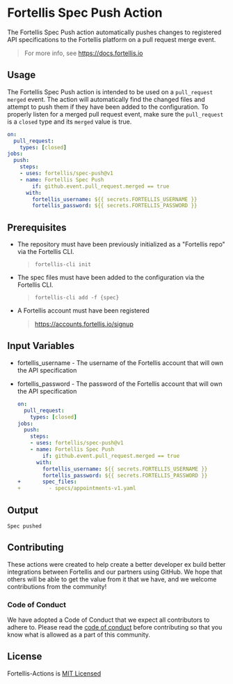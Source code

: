 # Fortellis Spec Push Action

The Fortellis Spec Push action automatically pushes changes to registered API specifications to the Fortellis platform on a pull request merge event.

> For more info, see https://docs.fortellis.io

## Usage

The Fortellis Spec Push action is intended to be used on a `pull_request merged` event. The action will automatically find the changed files and attempt to push them if they have been added to the configuration. To properly listen for a merged pull request event, make sure the `pull_request` is a `closed` type and its `merged` value is true.

```yaml
on:
  pull_request:
    types: [closed]
jobs:
  push:
    steps:
    - uses: fortellis/spec-push@v1
    - name: Fortellis Spec Push
        if: github.event.pull_request.merged == true
      with:
        fortellis_username: ${{ secrets.FORTELLIS_USERNAME }}
        fortellis_password: ${{ secrets.FORTELLIS_PASSWORD }}
```

## Prerequisites

* The repository must have been previously initialized as a "Fortellis repo" via the Fortellis CLI.
  > `fortellis-cli init`
* The spec files must have been added to the configuration via the Fortellis CLI.
  > `fortellis-cli add -f {spec}`
* A Fortellis account must have been registered
  > https://accounts.fortellis.io/signup

## Input Variables

* fortellis_username - The username of the Fortellis account that will own the API specification
* fortellis_password - The password of the Fortellis account that will own the API specification
  
  ```yaml
  on:
    pull_request:
      types: [closed]
  jobs:
    push:
      steps:
      - uses: fortellis/spec-push@v1
      - name: Fortellis Spec Push
          if: github.event.pull_request.merged == true
        with:
          fortellis_username: ${{ secrets.FORTELLIS_USERNAME }}
          fortellis_password: ${{ secrets.FORTELLIS_PASSWORD }}
  +       spec_files:
  +         - specs/appointments-v1.yaml
  ```

## Output

```text
Spec pushed
```

## Contributing

These actions were created to help create a better developer ex build better integrations between Fortellis and our partners using GitHub. We hope that others will be able to get the value from it that we have, and we welcome contributions from the community!

### Code of Conduct

We have adopted a Code of Conduct that we expect all contributors to adhere to. Please read the [code of conduct](https://github.com/Fortellis/fortellis-actions/blob/master/CODE_OF_CONDUCT.md) before contributing so that you know what is allowed as a part of this community.

## License

Fortellis-Actions is [MIT Licensed](https://github.com/Fortellis/fortellis-actions/blob/master/LICENSE)
